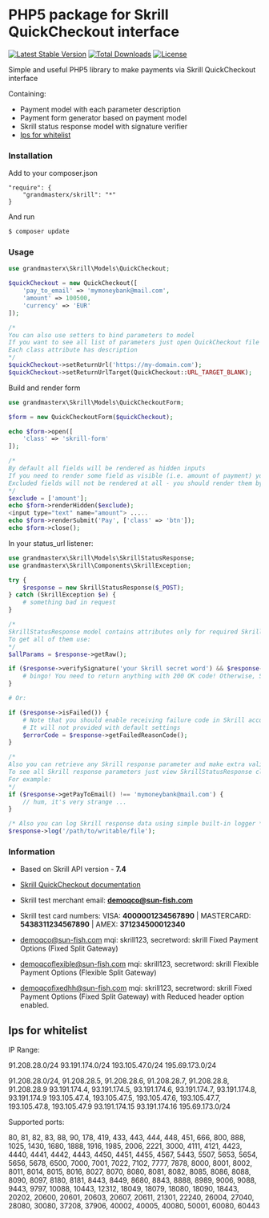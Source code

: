 # PHP5 package for Skrill QuickCheckout interface

[![Latest Stable Version](https://poser.pugx.org/grandmasterx/php-skrill-quick-checkout/v/stable)](https://packagist.org/packages/grandmasterx/php-skrill-quick-checkout)
[![Total Downloads](https://poser.pugx.org/grandmasterx/php-skrill-quick-checkout/downloads)](https://packagist.org/packages/grandmasterx/php-skrill-quick-checkout)
[![License](https://poser.pugx.org/grandmasterx/php-skrill-quick-checkout/license)](https://packagist.org/packages/grandmasterx/php-skrill-quick-checkout)

Simple and useful PHP5 library to make payments via Skrill QuickCheckout interface

Containing:
- Payment model with each parameter description
- Payment form generator based on payment model
- Skrill status response model with signature verifier
- [Ips for whitelist](#IpsForWhitelist)

### Installation

Add to your composer.json

```
"require": {
    "grandmasterx/skrill": "*"
}
```

And run

```sh
$ composer update
```

### Usage

```php
use grandmasterx\Skrill\Models\QuickCheckout;

$quickCheckout = new QuickCheckout([
    'pay_to_email' => 'mymoneybank@mail.com',
    'amount' => 100500,
    'currency' => 'EUR'
]);

/*
You can also use setters to bind parameters to model
If you want to see all list of parameters just open QuickCheckout file
Each class attribute has description
*/
$quickCheckout->setReturnUrl('https://my-domain.com');
$quickCheckout->setReturnUrlTarget(QuickCheckout::URL_TARGET_BLANK);
```

Build and render form

```php
use grandmasterx\Skrill\Models\QuickCheckoutForm;

$form = new QuickCheckoutForm($quickCheckout);

echo $form->open([
    'class' => 'skrill-form'
]);

/*
By default all fields will be rendered as hidden inputs
If you need to render some field as visible (i.e. amount of payment) you should specify it in $exclude
Excluded fields will not be rendered at all - you should render them by yourself
*/
$exclude = ['amount'];
echo $form->renderHidden($exclude);
<input type="text" name="amount"> .....
echo $form->renderSubmit('Pay', ['class' => 'btn']);
echo $form->close();
```

In your status_url listener:

```php
use grandmasterx\Skrill\Models\SkrillStatusResponse;
use grandmasterx\Skrill\Components\SkrillException;

try {
    $response = new SkrillStatusResponse($_POST);
} catch (SkrillException $e) {
    # something bad in request
}

/*
SkrillStatusResponse model contains attributes only for required Skrill response parameters
To get all of them use:
*/
$allParams = $response->getRaw();

if ($response->verifySignature('your Skrill secret word') && $response->isProcessed()) {
    # bingo! You need to return anything with 200 OK code! Otherwise, Skrill will retry request
}

# Or:

if ($response->isFailed()) {
    # Note that you should enable receiving failure code in Skrill account before
    # It will not provided with default settings
    $errorCode = $response->getFailedReasonCode();
}

/*
Also you can retrieve any Skrill response parameter and make extra validation you want.
To see all Skrill response parameters just view SkrillStatusResponse class attributes
For example:
*/
if ($response->getPayToEmail() !== 'mymoneybank@mail.com') {
    // hum, it's very strange ...
}

/* Also you can log Skrill response data using simple built-in logger */
$response->log('/path/to/writable/file');
```

### Information

- Based on Skrill API version - **7.4**
- [Skrill QuickCheckout documentation](https://www.skrill.com/fileadmin/content/pdf/Skrill_Quick_Checkout_Guide.pdf)
- Skrill test merchant email: **demoqco@sun-fish.com**
- Skrill test card numbers: VISA: **4000001234567890** | MASTERCARD: **5438311234567890** | AMEX: **371234500012340**

- demoqco@sun-fish.com mqi: skrill123, secretword: skrill Fixed Payment Options (Fixed
Split Gateway)
- demoqcoflexible@sun-fish.com mqi: skrill123, secretword: skrill Flexible Payment Options
(Flexible Split Gateway)
- demoqcofixedhh@sun-fish.com mqi: skrill123, secretword: skrill Fixed Payment Options (Fixed
Split Gateway) with Reduced
header option enabled.


Ips for whitelist <a name="IpsForWhitelist"></a>
------------------------------------------------


IP Range:

91.208.28.0/24
93.191.174.0/24
193.105.47.0/24
195.69.173.0/24

91.208.28.0/24,  91.208.28.5,  91.208.28.6,  91.208.28.7,  91.208.28.8,  91.208.28.9
93.191.174.4, 93.191.174.5, 93.191.174.6, 93.191.174.7, 93.191.174.8, 93.191.174.9
193.105.47.4, 193.105.47.5, 193.105.47.6, 193.105.47.7, 193.105.47.8, 193.105.47.9 93.191.174.15 93.191.174.16 195.69.173.0/24

Supported ports:

80, 81, 82, 83, 88, 90, 178, 419, 433, 443, 444, 448, 451, 666, 800, 888,
1025, 1430, 1680, 1888, 1916, 1985, 2006, 2221, 3000, 4111, 4121, 4423,
4440, 4441, 4442, 4443, 4450, 4451, 4455, 4567, 5443, 5507, 5653, 5654,
5656, 5678, 6500, 7000, 7001, 7022, 7102, 7777, 7878, 8000, 8001, 8002,
8011, 8014, 8015, 8016, 8027, 8070, 8080, 8081, 8082, 8085, 8086, 8088,
8090, 8097, 8180, 8181, 8443, 8449, 8680, 8843, 8888, 8989, 9006, 9088,
9443, 9797, 10088, 10443, 12312, 18049, 18079, 18080, 18090, 18443,
20202, 20600, 20601, 20603, 20607, 20611, 21301, 22240, 26004, 27040,
28080, 30080, 37208, 37906, 40002, 40005, 40080, 50001, 60080, 60443
